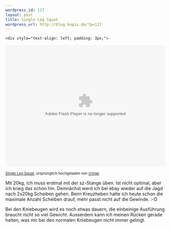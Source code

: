 ```yaml
--- 
wordpress_id: 117
layout: post
title: Single Leg Squat
wordpress_url: http://blog.kopis.de/?p=117
---
```


    <div style="text-align: left; padding: 3px;">
<object height="380" classid="clsid:d27cdb6e-ae6d-11cf-96b8-444553540000" width="500" codebase="http://download.macromedia.com/pub/shockwave/cabs/flash/swflash.cab#version=6,0,40,0"><param name="data" value="http://www.flickr.com/apps/video/stewart.swf?v=71377" />
<param name="flashvars" value="intl_lang=de-de&amp;photo_secret=22e60c9653&amp;photo_id=4582231058&amp;flickr_show_info_box=true" />
<param name="bgcolor" value="#000000" />
<param name="allowFullScreen" value="true" />
<param name="src" value="http://www.flickr.com/apps/video/stewart.swf?v=71377" />
<param name="allowfullscreen" value="true" />
<embed data="http://www.flickr.com/apps/video/stewart.swf?v=71377" src="http://www.flickr.com/apps/video/stewart.swf?v=71377" allowfullscreen="true" type="application/x-shockwave-flash" height="380" flashvars="intl_lang=de-de&amp;photo_secret=22e60c9653&amp;photo_id=4582231058&amp;flickr_show_info_box=true" width="500"></embed></object>

<span style="font-size: 0.8em; margin-top: 0px;"><a href="http://www.flickr.com/photos/cringe/4582231058/">Single Leg Squat</a>, urspr&uuml;nglich hochgeladen von <a href="http://www.flickr.com/people/cringe/">cringe</a></span>
</div>
<p class="flickr-yourcomment">Mit 20kg, ich muss erstmal mit der sz-Stange &uuml;ben. Ist nicht optimal, aber ich krieg das schon hin. Demn&auml;chst werd ich bei ebay wieder auf die Jagd nach 2x20kg Scheiben gehen. Beim Kreuzheben hatte ich heute schon die maximale Anzahl Scheiben drauf, mehr passt nicht auf die Gewinde. :-D</p>
Bei den Kniebeugen wird es noch etwas dauern, die einbeinige Ausf&uuml;hrung braucht nicht so viel Gewicht. Ausserdem kann ich meinen R&uuml;cken gerade halten, was mir bei den normalen Kniebeugen nicht immer gelingt.
  
